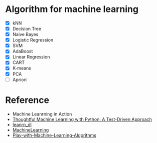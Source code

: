 # Algorithm for machine learning

 + [x] kNN
 + [x] Decision Tree
 + [x] Naive Bayes
 + [x] Logistic Regression
 + [x] SVM
 + [x] AdaBoost
 + [x] Linear Regression
 + [x] CART
 + [x] K-means
 + [x] PCA 
 + [ ] Apriori

# Reference

 + Machine Leanrning in Action 
 + [Thoughtful Machine Learning with Python: A Test-Driven Approach](https://github.com/thoughtfulml/examples-in-python)
 + [leanrn_dl](https://github.com/hanbt/learn_dl)  
 + [MachineLearning](https://github.com/apachecn/MachineLearning)  
 + [Play-with-Machine-Learning-Algorithms](https://github.com/liuyubobobo/Play-with-Machine-Learning-Algorithms)